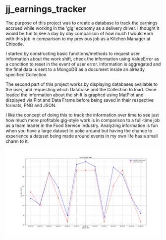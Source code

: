 # jj_earnings_tracker

The purpose of this project was to create a database to track the earnings accrued while working in the 'gig' economy as a delivery driver. I thought it would be fun to see a day by day comparison of how much I would earn with this job in comparison to my previous job as a Kitchen Manager at Chipotle.

I started by constructing basic functions/methods to request user information about the work shift, check the information using ValueError as a condition to reset in the event of user error. Information is aggregated and the final data is sent to a MongoDB as a document inside an already specified Collection.

The second part of this project works by displaying databases available to the user, and requesting which Database and the Collection to load. Once loaded the information about the shift is graphed using MatPlot and displayed via Plot and Data Frame before being saved in their respective formats, PNG and JSON.

I like the concept of doing this to track the information over time to see just how much more profitable gig-style work is in comparison to a full-time job as a team leader in the Food Service Industry. Analyzing information is fun when you have a large dataset to poke around but having the chance to experience a dataset being made around events in my own life has a small charm to it.

![Plot Comparison](https://github.com/HendersonAlec2212/jj_earnings_tracker/blob/main/visualizations/JJ_vs_Chipotle_Earnings.png)
